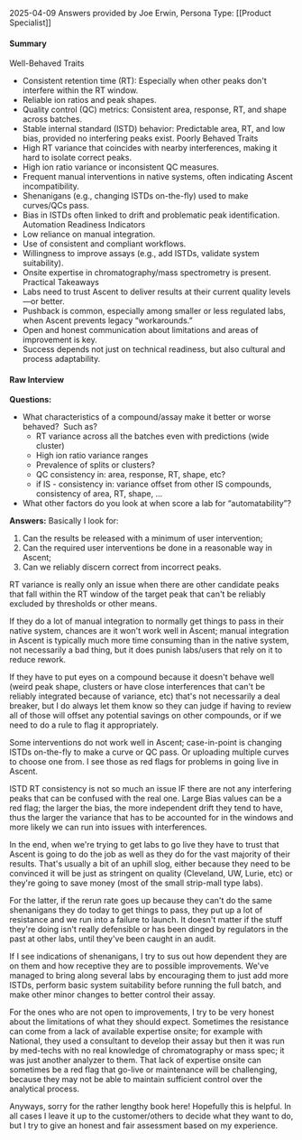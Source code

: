 2025-04-09
Answers provided by Joe Erwin, Persona Type: [[Product Specialist]]
#### Summary
Well-Behaved Traits
* Consistent retention time (RT): Especially when other peaks don't interfere within the RT window.
* Reliable ion ratios and peak shapes.
* Quality control (QC) metrics: Consistent area, response, RT, and shape across batches.
* Stable internal standard (ISTD) behavior: Predictable area, RT, and low bias, provided no interfering peaks exist.
Poorly Behaved Traits
* High RT variance that coincides with nearby interferences, making it hard to isolate correct peaks.
* High ion ratio variance or inconsistent QC measures.
* Frequent manual interventions in native systems, often indicating Ascent incompatibility.
* Shenanigans (e.g., changing ISTDs on-the-fly) used to make curves/QCs pass.
* Bias in ISTDs often linked to drift and problematic peak identification.
Automation Readiness Indicators
* Low reliance on manual integration.
* Use of consistent and compliant workflows.
* Willingness to improve assays (e.g., add ISTDs, validate system suitability).
* Onsite expertise in chromatography/mass spectrometry is present.
Practical Takeaways
* Labs need to trust Ascent to deliver results at their current quality levels—or better.
* Pushback is common, especially among smaller or less regulated labs, when Ascent prevents legacy “workarounds.”
* Open and honest communication about limitations and areas of improvement is key.
* Success depends not just on technical readiness, but also cultural and process adaptability.

#### Raw Interview
**Questions:**
- What characteristics of a compound/assay make it better or worse behaved?  Such as?
    - RT variance across all the batches even with predictions (wide cluster)
    - High ion ratio variance ranges
    - Prevalence of splits or clusters?
    - QC consistency in: area, response, RT, shape, etc?
    - if IS - consistency in: variance offset from other IS compounds, consistency of area, RT, shape, …
- What other factors do you look at when score a lab for “automatability”?

**Answers:**
Basically I look for:  

1. Can the results be released with a minimum of user intervention;
2. Can the required user interventions be done in a reasonable way in Ascent;
3. Can we reliably discern correct from incorrect peaks.

RT variance is really only an issue when there are other candidate peaks that fall within the RT window of the target peak that can't be reliably excluded by thresholds or other means.

If they do a lot of manual integration to normally get things to pass in their native system, chances are it won't work well in Ascent; manual integration in Ascent is typically much more time consuming than in the native system, not necessarily a bad thing, but it does punish labs/users that rely on it to reduce rework.

If they have to put eyes on a compound because it doesn't behave well (weird peak shape, clusters or have close interferences that can't be reliably integrated because of variance, etc) that's not necessarily a deal breaker, but I do always let them know so they can judge if having to review all of those will offset any potential savings on other compounds, or if we need to do a rule to flag it appropriately.

Some interventions do not work well in Ascent; case-in-point is changing ISTDs on-the-fly to make a curve or QC pass. Or uploading multiple curves to choose one from. I see those as red flags for problems in going live in Ascent.

ISTD RT consistency is not so much an issue IF there are not any interfering peaks that can be confused with the real one. Large Bias values can be a red flag; the larger the bias, the more independent drift they tend to have, thus the larger the variance that has to be accounted for in the windows and more likely we can run into issues with interferences.

In the end, when we're trying to get labs to go live they have to trust that Ascent is going to do the job as well as they do for the vast majority of their results. That's usually a bit of an uphill slog, either because they need to be convinced it will be just as stringent on quality (Cleveland, UW, Lurie, etc) or they're going to save money (most of the small strip-mall type labs).

For the latter, if the rerun rate goes up because they can't do the same shenanigans they do today to get things to pass, they put up a lot of resistance and we run into a failure to launch. It doesn't matter if the stuff they're doing isn't really defensible or has been dinged by regulators in the past at other labs, until they've been caught in an audit.

If I see indications of shenanigans, I try to sus out how dependent they are on them and how receptive they are to possible improvements. We've managed to bring along several labs by encouraging them to just add more ISTDs, perform basic system suitability before running the full batch, and make other minor changes to better control their assay.

For the ones who are not open to improvements, I try to be very honest about the limitations of what they should expect. Sometimes the resistance can come from a lack of available expertise onsite; for example with National, they used a consultant to develop their assay but then it was run by med-techs with no real knowledge of chromatography or mass spec; it was just another analyzer to them. That lack of expertise onsite can sometimes be a red flag that go-live or maintenance will be challenging, because they may not be able to maintain sufficient control over the analytical process.

Anyways, sorry for the rather lengthy book here! Hopefully this is helpful. In all cases I leave it up to the customer/others to decide what they want to do, but I try to give an honest and fair assessment based on my experience.